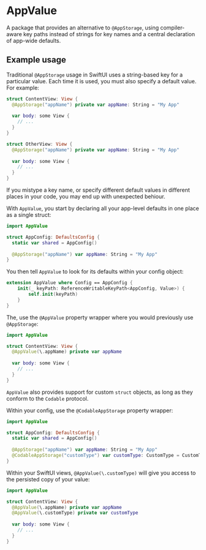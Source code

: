 # AppValue

A package that provides an alternative to `@AppStorage`, using compiler-aware key paths instead of strings for key names and a central declaration of app-wide defaults.

## Example usage

Traditional `@AppStorage` usage in SwiftUI uses a string-based key for a particular value. Each time it is used, you must also specify a default value. For example:

```swift
struct ContentView: View {
  @AppStorage("appName") private var appName: String = "My App"
  
  var body: some View {
    // ...
  }
}

struct OtherView: View {
  @AppStorage("appName") private var appName: String = "My App"
  
  var body: some View {
    // ...
  }
}
```

If you mistype a key name, or specify different default values in different places in your code, you may end up with unexpected behiour. 

With `AppValue`, you start by declaring all your app-level defaults in one place as a single struct:

```swift
import AppValue

struct AppConfig: DefaultsConfig {
  static var shared = AppConfig()
  
  @AppStorage("appName") var appName: String = "My App"
}
```

You then tell `AppValue` to look for its defaults within your config object:

```swift
extension AppValue where Config == AppConfig {
    init(_ keyPath: ReferenceWritableKeyPath<AppConfig, Value>) {
        self.init(keyPath)
    }
} 
```

The, use the `@AppValue` property wrapper where you would previously use `@AppStorage`:

```swift
import AppValue

struct ContentView: View {
  @AppValue(\.appName) private var appName
  
  var body: some View {
    // ...
  }
}
``` 

`AppValue` also provides support for custom `struct` objects, as long as they conform to the `Codable` protocol.

Within your config, use the `@CodableAppStorage` property wrapper:

```swift
import AppValue

struct AppConfig: DefaultsConfig {
  static var shared = AppConfig()
  
  @AppStorage("appName") var appName: String = "My App"
  @CodableAppStorage("customType") var customType: CustomType = CustomType(name: "Example", value: 42)
}
```

Within your SwiftUI views, `@AppValue(\.customType)` will give you access to the persisted copy of your value:

```swift
import AppValue

struct ContentView: View {
  @AppValue(\.appName) private var appName
  @AppValue(\.customType) private var customType
  
  var body: some View {
    // ...
  }
}
``` 
